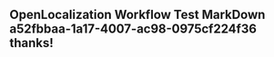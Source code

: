 <properties
ms.topic="hero-topic"
ms.test1="hero-topic"
ms.test2="test"/>

## OpenLocalization Workflow Test MarkDown a52fbbaa-1a17-4007-ac98-0975cf224f36 thanks!
